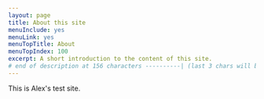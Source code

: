 ```yaml
---
layout: page
title: About this site
menuInclude: yes
menuLink: yes
menuTopTitle: About
menuTopIndex: 100
excerpt: A short introduction to the content of this site.
# end of description at 156 characters ----------| (last 3 chars will be replaced by '...' on overflow)
---
```

This is Alex's test site. 
